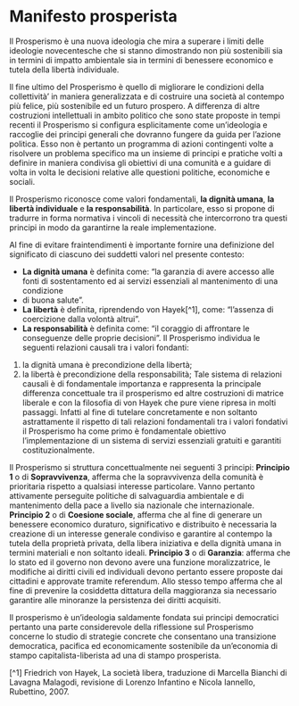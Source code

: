 # Manifesto prosperista
Il Prosperismo è una nuova ideologia che mira a superare i limiti delle ideologie novecentesche che si stanno dimostrando non più sostenibili sia in termini di 
impatto ambientale sia in termini di benessere economico e tutela della libertà individuale.

Il fine ultimo del Prosperismo è quello di migliorare le condizioni della collettività’  in maniera generalizzata e di costruire una società al contempo più felice, più sostenibile ed un futuro prospero.
A differenza di altre costruzioni intellettuali in ambito politico che sono state proposte in tempi recenti il Prosperismo si configura esplicitamente come 
un’ideologia e raccoglie dei principi generali che dovranno fungere da guida per l’azione politica. 
Esso non è pertanto un programma di azioni contingenti volte a risolvere un problema specifico ma un insieme di principi e pratiche volti a definire in maniera 
condivisa gli obiettivi di una comunità e a guidare di volta in volta le decisioni relative alle questioni politiche, economiche e sociali. 

Il Prosperismo riconosce come valori fondamentali, **la dignità umana**, **la libertà individuale** e **la responsabilità**.
In particolare, esso si propone di tradurre in forma normativa i vincoli di necessità che intercorrono tra questi principi in modo da garantirne 
la reale implementazione.

Al fine di evitare fraintendimenti è importante fornire una definizione del significato di ciascuno dei suddetti valori nel presente contesto:
- **La dignità umana** è definita come: “la garanzia di avere accesso alle fonti di sostentamento ed ai servizi essenziali al mantenimento di una condizione 
- di buona salute”.
- **La libertà** è definita, riprendendo von Hayek[^1], come: “l’assenza di coercizione dalla volontà altrui”.
- **La responsabilità** è definita come: “il coraggio di affrontare le conseguenze delle proprie decisioni”. 
Il Prosperismo individua le seguenti relazioni causali tra i valori fondanti: 
1. la dignità umana è precondizione della libertà; 
2. la libertà è precondizione della responsabilità;
Tale sistema di relazioni causali è di fondamentale importanza e rappresenta la principale differenza concettuale tra il prosperismo ed altre costruzioni
di matrice liberale e con la filosofia di von Hayek che pure viene ripresa in molti passaggi. 
Infatti al fine di tutelare concretamente e non soltanto astrattamente il rispetto di tali relazioni fondamentali tra i valori fondativi il Prosperismo
ha come primo è fondamentale obiettivo l’implementazione di un sistema di servizi essenziali gratuiti e garantiti costituzionalmente.

Il Prosperismo si struttura concettualmente nei seguenti 3 principi:
**Principio 1** o di **Sopravvivenza**, afferma che la sopravvivenza della comunità è prioritaria rispetto a qualsiasi interesse particolare.
Vanno pertanto attivamente perseguite politiche di salvaguardia ambientale e di mantenimento della pace a livello sia nazionale che internazionale.  
**Principio 2** o di **Coesione sociale**, afferma che al fine di generare un benessere economico duraturo, significativo e distribuito è necessaria la creazione
di un interesse generale condiviso e garantire al contempo la tutela della proprietà privata, della libera iniziativa e della dignità umana in termini materiali 
e non soltanto ideali. 
**Principio 3** o di **Garanzia**: afferma che lo stato ed il governo non devono avere una funzione moralizzatrice,
le modifiche ai diritti civili ed individuali devono pertanto essere proposte dai cittadini e approvate tramite referendum.
Allo stesso tempo afferma che al fine di prevenire la cosiddetta dittatura della maggioranza sia necessario garantire alle minoranze 
la persistenza dei diritti acquisiti.

Il prosperismo è un’ideologia saldamente fondata sui principi democratici pertanto una parte considerevole della riflessione sul Prosperismo 
concerne lo studio di strategie concrete che consentano una transizione democratica, pacifica ed economicamente sostenibile da un’economia di 
stampo capitalista-liberista ad una di stampo prosperista.

[^1]  Friedrich von Hayek, La società libera, traduzione di Marcella Bianchi di Lavagna Malagodi, revisione di Lorenzo Infantino e Nicola Iannello, Rubettino, 2007.
